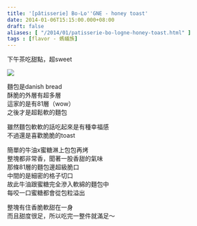 ```yaml
---
title: '[pâtisserie] Bo-Lo''GNE - honey toast'
date: 2014-01-06T15:15:00.000+08:00
draft: false
aliases: [ "/2014/01/patisserie-bo-logne-honey-toast.html" ]
tags : [flavor - 螞蟻族]
---
```


下午茶吃甜點，超sweet  

[![](https://2.bp.blogspot.com/-nUGH6c1sMlE/XChxj-YrusI/AAAAAAAAC-8/mMTCVeO2dJ831P2PDdMMIFouCg6xcJTkACLcBGAs/s640/13.jpg)](https://2.bp.blogspot.com/-nUGH6c1sMlE/XChxj-YrusI/AAAAAAAAC-8/mMTCVeO2dJ831P2PDdMMIFouCg6xcJTkACLcBGAs/s1600/13.jpg)

麵包是danish bread  
酥脆的外層有超多層  
這家的是有81層（wow）  
之後才是超鬆軟的麵包  
  
雖然麵包軟軟的話吃起來是有種幸福感  
不過還是喜歡脆脆的toast  
  
簡單的牛油x蜜糖淋上包包再烤  
整塊都非常香，聞著一股香甜的氣味  
那條81層的麵包邊超級脆口  
中間的是細密的格子切口  
故此牛油跟蜜糖完全滲入軟綿的麵包中  
每咬一口蜜糖都會從包粒溢出  
  
整塊有住香脆軟甜在一身  
而且甜度很足，所以吃完一整件就滿足～